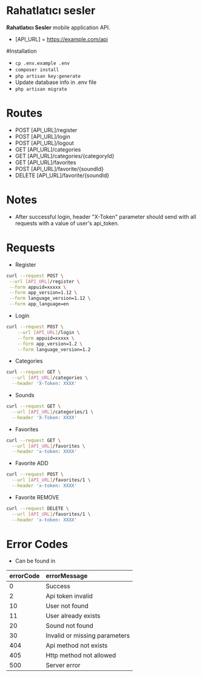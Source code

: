 # Rahatlatıcı sesler

**Rahatlatıcı Sesler** mobile application API.

* [API_URL] = https://example.com/api

#Installation
* `cp .env.example .env`
* `composer install`
* `php artisan key:generate`
* Update database info in .env file
* `php artisan migrate`

# Routes
* POST [API_URL]/register
* POST [API_URL]/login
* POST [API_URL]/logout
* GET [API_URL]/categories
* GET [API_URL]/categories/{categoryId}
* GET [API_URL]/favorites
* POST [API_URL]/favorite/{soundId}
* DELETE [API_URL]/favorite/{soundId}

# Notes
* After successful login, header "X-Token" parameter should send with all requests with a value of user's api_token.

# Requests
* Register
```bash
curl --request POST \
 --url [API_URL]/register \
 --form appuid=xxxxx \
 --form app_version=1.12 \
 --form language_version=1.12 \
 --form app_language=en
```

* Login
```bash
curl --request POST \
    --url [API_URL]/login \
    --form appuid=xxxxx \
    --form app_version=1.2 \
    --form language_version=1.2
```

* Categories
```bash
curl --request GET \
  --url [API_URL]/categories \
  --header 'X-Token: XXXX'
```

* Sounds
```bash
curl --request GET \
  --url [API_URL]/categories/1 \
  --header 'X-Token: XXXX'
```

* Favorites
```bash
curl --request GET \
  --url [API_URL]/favorites \
  --header 'x-token: XXXX'
```

* Favorite ADD
```bash
curl --request POST \
  --url [API_URL]/favorites/1 \
  --header 'x-token: XXXX'
```

* Favorite REMOVE
```bash
curl --request DELETE \
  --url [API_URL]/favorites/1 \
  --header 'x-token: XXXX'
```

 # Error Codes
 * Can be found in 
 
 | errorCode | errorMessage |
 | :--- | :--- |
 | 0   | Success |
 | 2   | Api token invalid |
 | 10  | User not found |
 | 11  | User already exists |
 | 20  | Sound not found |
 | 30  | Invalid or missing parameters |
 | 404 | Api method not exists |
 | 405 | Http method not allowed |
 | 500 | Server error |
 